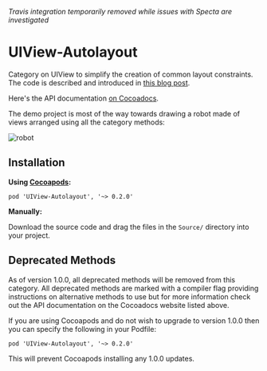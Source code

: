_Travis integration temporarily removed while issues with Specta are investigated_

UIView-Autolayout
=================

Category on UIView to simplify the creation of common layout constraints. The code is described and introduced in [this blog post](http://commandshift.co.uk/blog/2013/02/20/creating-individual-layout-constraints/).

Here's the API documentation [on Cocoadocs](http://cocoadocs.org/docsets/UIView-Autolayout).

The demo project is most of the way towards drawing a robot made of views arranged using all the category methods:

![robot](https://raw.github.com/jrturton/UIView-Autolayout/master/screenshot.png)

Installation
-------------

**Using [Cocoapods](http://cocoapods.org/):**

`pod 'UIView-Autolayout', '~> 0.2.0'`

**Manually:**

Download the source code and drag the files in the `Source/` directory into your project.

Deprecated Methods
------------------

As of version 1.0.0, all deprecated methods will be removed from this category.
All deprecated methods are marked with a compiler flag providing instructions on alternative methods to use but for more information check out the API documentation on the Cocoadocs website listed above.

If you are using Cocoapods and do not wish to upgrade to version 1.0.0 then you can specify the following in your Podfile:

`pod 'UIView-Autolayout', '~> 0.2.0'`

This will prevent Cocoapods installing any 1.0.0 updates.
